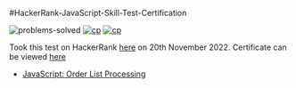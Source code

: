 #HackerRank-JavaScript-Skill-Test-Certification

![problems-solved](https://img.shields.io/badge/Problems%20Solved-1/2-1abc9c.svg)
[![cp](https://img.shields.io/badge/also%20see-Competitve%20Programming-1f72ff.svg)](https://github.com/anishLearnsToCode/competitive-programming)
[![cp](https://img.shields.io/badge/also%20see-Other%20Certifications-1f72ff.svg)](https://github.com/anishLearnsToCode/competitive-programming#certifications)

Took this test on HackerRank [here](https://www.hackerrank.com/skills-verification/javascript_basic) on 20th November 2022. 
Certificate can be viewed [here](https://www.hackerrank.com/certificates/94594b709779)

- [JavaScript: Order List Processing](order-list-processing.js)
